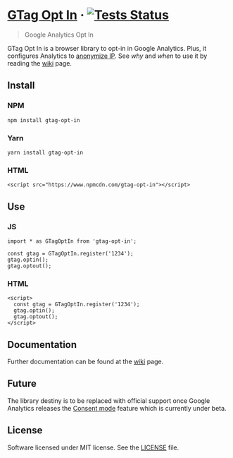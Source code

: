 # [GTag Opt In](https://www.npmjs.com/package/gtag-opt-in) &middot; [![Tests Status](https://github.com/luciomartinez/gtag-opt-in/workflows/Node.js%20CI/badge.svg)](https://github.com/luciomartinez/gtag-opt-in/actions)
> Google Analytics Opt In

GTag Opt In is a browser library to opt-in in Google Analytics.
Plus, it configures Analytics to [anonymize IP](https://support.google.com/analytics/answer/2763052).
See _why_ and _when_ to use it by reading the [wiki](https://github.com/luciomartinez/gtag-opt-in/wiki) page. 

## Install

### NPM

    npm install gtag-opt-in

### Yarn    

    yarn install gtag-opt-in
    
### HTML

    <script src="https://www.npmcdn.com/gtag-opt-in"></script>

## Use

### JS
```
import * as GTagOptIn from 'gtag-opt-in';

const gtag = GTagOptIn.register('1234');
gtag.optin();
gtag.optout();
```

### HTML

```
<script>
  const gtag = GTagOptIn.register('1234');
  gtag.optin();
  gtag.optout();
</script>
```

## Documentation
Further documentation can be found at the [wiki](https://github.com/luciomartinez/gtag-opt-in/wiki) page.

## Future
The library destiny is to be replaced with official support once Google Analytics releases the [Consent mode](https://support.google.com/analytics/answer/9976101) feature which is currently under beta.
 
## License
Software licensed under MIT license. See the [LICENSE](/LICENSE) file.
